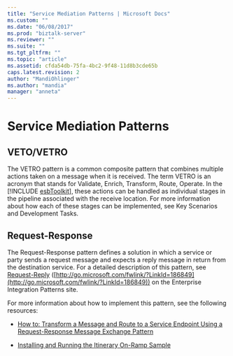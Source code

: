 ```yaml
---
title: "Service Mediation Patterns | Microsoft Docs"
ms.custom: ""
ms.date: "06/08/2017"
ms.prod: "biztalk-server"
ms.reviewer: ""
ms.suite: ""
ms.tgt_pltfrm: ""
ms.topic: "article"
ms.assetid: cfda54db-75fa-4bc2-9f48-11d8b3cde65b
caps.latest.revision: 2
author: "MandiOhlinger"
ms.author: "mandia"
manager: "anneta"
---
```

# Service Mediation Patterns
## VETO/VETRO  
 The VETRO pattern is a common composite pattern that combines multiple actions taken on a message when it is received. The term VETRO is an acronym that stands for Validate, Enrich, Transform, Route, Operate. In the [!INCLUDE [esbToolkit](../includes/esbtoolkit-md.md)], these actions can be handled as individual stages in the pipeline associated with the receive location. For more information about how each of these stages can be implemented, see Key Scenarios and Development Tasks.  
  
## Request-Response  
 The Request-Response pattern defines a solution in which a service or party sends a request message and expects a reply message in return from the destination service. For a detailed description of this pattern, see [Request-Reply](http://go.microsoft.com/fwlink/?LinkId=186849) ([http://go.microsoft.com/fwlink/?LinkId=186849](http://go.microsoft.com/fwlink/?LinkId=186849)) on the Enterprise Integration Patterns site.  
  
 For more information about how to implement this pattern, see the following resources:  
  
-   [How to: Transform a Message and Route to a Service Endpoint Using a Request-Response Message Exchange Pattern](../esb-toolkit/transform-message-and-route-to-service-endpoint-using-request-response-message.md)  
  
-   [Installing and Running the Itinerary On-Ramp Sample](../esb-toolkit/installing-and-running-the-itinerary-on-ramp-sample.md)